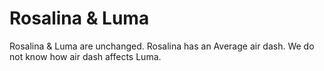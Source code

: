 # Rosalina & Luma

Rosalina & Luma are unchanged. Rosalina has an <ovhl>Average</ovhl> air dash. We do not know how air dash affects Luma.
